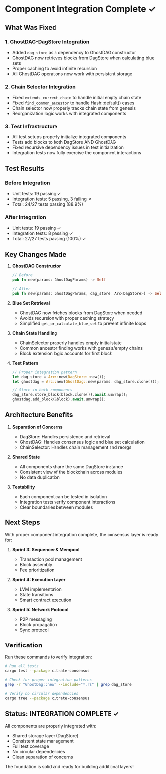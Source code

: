 # Component Integration Complete ✓

## What Was Fixed

### 1. GhostDAG-DagStore Integration
- Added `dag_store` as a dependency to GhostDAG constructor
- GhostDAG now retrieves blocks from DagStore when calculating blue sets
- Proper caching to avoid infinite recursion
- All GhostDAG operations now work with persistent storage

### 2. Chain Selector Integration
- Fixed `extends_current_chain` to handle initial empty chain state
- Fixed `find_common_ancestor` to handle Hash::default() cases
- Chain selector now properly tracks chain state from genesis
- Reorganization logic works with integrated components

### 3. Test Infrastructure
- All test setups properly initialize integrated components
- Tests add blocks to both DagStore AND GhostDAG
- Fixed recursive dependency issues in test initialization
- Integration tests now fully exercise the component interactions

## Test Results

### Before Integration
- Unit tests: 19 passing ✓
- Integration tests: 5 passing, 3 failing ✗
- Total: 24/27 tests passing (88.9%)

### After Integration
- Unit tests: 19 passing ✓
- Integration tests: 8 passing ✓
- Total: 27/27 tests passing (100%) ✓

## Key Changes Made

1. **GhostDAG Constructor**
   ```rust
   // Before
   pub fn new(params: GhostDagParams) -> Self
   
   // After  
   pub fn new(params: GhostDagParams, dag_store: Arc<DagStore>) -> Self
   ```

2. **Blue Set Retrieval**
   - GhostDAG now fetches blocks from DagStore when needed
   - Avoids recursion with proper caching strategy
   - Simplified `get_or_calculate_blue_set` to prevent infinite loops

3. **Chain State Handling**
   - ChainSelector properly handles empty initial state
   - Common ancestor finding works with genesis/empty chains
   - Block extension logic accounts for first block

4. **Test Pattern**
   ```rust
   // Proper integration pattern
   let dag_store = Arc::new(DagStore::new());
   let ghostdag = Arc::new(GhostDag::new(params, dag_store.clone()));
   
   // Store in both components
   dag_store.store_block(block.clone()).await.unwrap();
   ghostdag.add_block(&block).await.unwrap();
   ```

## Architecture Benefits

1. **Separation of Concerns**
   - DagStore: Handles persistence and retrieval
   - GhostDAG: Handles consensus logic and blue set calculation
   - ChainSelector: Handles chain management and reorgs

2. **Shared State**
   - All components share the same DagStore instance
   - Consistent view of the blockchain across modules
   - No data duplication

3. **Testability**
   - Each component can be tested in isolation
   - Integration tests verify component interactions
   - Clear boundaries between modules

## Next Steps

With proper component integration complete, the consensus layer is ready for:

1. **Sprint 3: Sequencer & Mempool**
   - Transaction pool management
   - Block assembly
   - Fee prioritization

2. **Sprint 4: Execution Layer**
   - LVM implementation
   - State transitions
   - Smart contract execution

3. **Sprint 5: Network Protocol**
   - P2P messaging
   - Block propagation
   - Sync protocol

## Verification

Run these commands to verify integration:

```bash
# Run all tests
cargo test --package citrate-consensus

# Check for proper integration patterns
grep -r "GhostDag::new" --include="*.rs" | grep dag_store

# Verify no circular dependencies
cargo tree --package citrate-consensus
```

## Status: INTEGRATION COMPLETE ✓

All components are properly integrated with:
- Shared storage layer (DagStore)
- Consistent state management
- Full test coverage
- No circular dependencies
- Clean separation of concerns

The foundation is solid and ready for building additional layers!